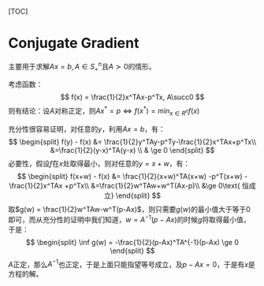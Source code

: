 [TOC]

# Conjugate Gradient

主要用于求解$Ax=b, A\in S_+^n\text{且}A\succ 0$的情形。

考虑函数：
$$
f(x) = \frac{1}{2}x^TAx-p^Tx, A\succ0
$$
则有结论：设$A$对称正定，则$Ax^*=p \iff f(x^*) = \min_{x\in R^n}f(x)$ 

充分性很容易证明，对任意的$y$，利用$Ax =b$，有：
$$
\begin{split}
f(y) - f(x) &= \frac{1}{2}y^TAy-p^Ty-\frac{1}{2}x^TAx+p^Tx\\
&=\frac{1}{2}(y-x)^TA(y-x)   \\
& \ge 0
\end{split}
$$
必要性，假设$f$在$x$处取得最小，则对任意的$y=x+w$，有：
$$
\begin{split}
f(x+w) - f(x) &= \frac{1}{2}(x+w)^TA(x+w) -p^T(x+w) - \frac{1}{2}x^TAx +p^Tx\\
&=\frac{1}{2}w^TAw+w^T(Ax-p)\\
&\ge 0\text{  恒成立}
\end{split}
$$
取$g(w) = \frac{1}{2}w^TAw-w^T(p-Ax)$，则只需要$g(w)$的最小值大于等于0即可，而从充分性的证明中我们知道，$w=A^{-1}(p-Ax)$的时候$g$将取得最小值，于是：
$$
\begin{split}
\inf g(w) = -\frac{1}{2}(p-Ax)^TA^{-1}(p-Ax) \ge 0
\end{split}
$$
$A$正定，那么$A^{-1}$也正定，于是上面只能指望等号成立，及$p-Ax=0$，于是有$x$是方程的解。